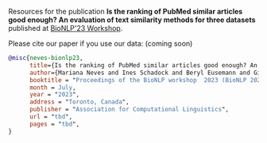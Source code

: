 
Resources for the publication **Is the ranking of PubMed similar articles good enough? An evaluation of text similarity methods for three datasets** 
published at [BioNLP'23 Workshop](https://aclweb.org/aclwiki/BioNLP_Workshop).

Please cite our paper if you use our data: (coming soon)

```bibtex
@misc{neves-bionlp23,
      title={Is the ranking of PubMed similar articles good enough? An evaluation of text similarity methods for three datasets}, 
      author={Mariana Neves and Ines Schadock and Beryl Eusemann and Gilbert Schönfelder and Bettina Bert and Daniel Butzke},
      booktitle = "Proceedings of the BioNLP workshop  2023 (BioNLP 2023)",
      month = July,
      year = "2023",
      address = "Toronto, Canada",
      publisher = "Association for Computational Linguistics",
      url = "tbd",
      pages = "tbd",
}
```

